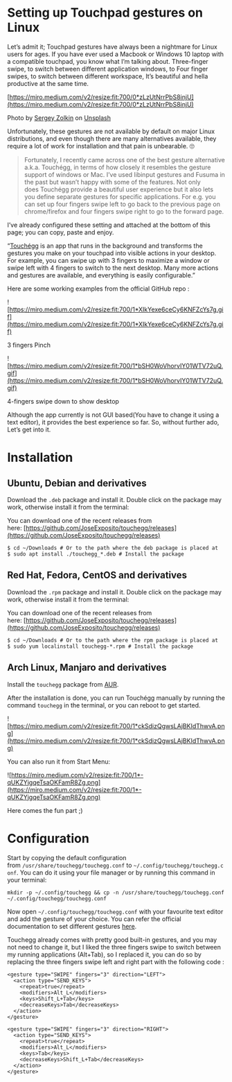 # **Setting up Touchpad gestures on Linux**

Let’s admit it; Touchpad gestures have always been a nightmare for Linux users for ages. If you have ever used a Macbook or Windows 10 laptop with a compatible touchpad, you know what I’m talking about. Three-finger swipe, to switch between different application windows, to Four finger swipes, to switch between different workspace, It’s beautiful and hella productive at the same time.

[https://miro.medium.com/v2/resize:fit:700/0*zLzUtNrrPbS8injU](https://miro.medium.com/v2/resize:fit:700/0*zLzUtNrrPbS8injU)

Photo by [Sergey Zolkin](https://unsplash.com/@szolkin?utm_source=medium&utm_medium=referral) on [Unsplash](https://unsplash.com/?utm_source=medium&utm_medium=referral)

Unfortunately, these gestures are not available by default on major Linux distributions, and even though there are many alternatives available, they require a lot of work for installation and that pain is unbearable. 🙄

> Fortunately, I recently came across one of the best gesture alternative a.k.a. Touchégg, in terms of how closely it resembles the gesture support of windows or Mac. I’ve used libinput gestures and Fusuma in the past but wasn’t happy with some of the features. Not only does Touchégg provide a beautiful user experience but it also lets you define separate gestures for specific applications. For e.g. you can set up four fingers swipe left to go back to the previous page on chrome/firefox and four fingers swipe right to go to the forward page.
> 

I’ve already configured these setting and attached at the bottom of this page; you can copy, paste and enjoy.

“[Touchégg](https://github.com/JoseExposito/touchegg) is an app that runs in the background and transforms the gestures you make on your touchpad into visible actions in your desktop. For example, you can swipe up with 3 fingers to maximize a window or swipe left with 4 fingers to switch to the next desktop. Many more actions and gestures are available, and everything is easily configurable.”

Here are some working examples from the official GitHub repo :

![https://miro.medium.com/v2/resize:fit:700/1*XIkYexe6ceCy6KNFZcYs7g.gif](https://miro.medium.com/v2/resize:fit:700/1*XIkYexe6ceCy6KNFZcYs7g.gif)

3 fingers Pinch

![https://miro.medium.com/v2/resize:fit:700/1*bSH0WoVhorvIY01WTV72uQ.gif](https://miro.medium.com/v2/resize:fit:700/1*bSH0WoVhorvIY01WTV72uQ.gif)

4-fingers swipe down to show desktop

Although the app currently is not GUI based(You have to change it using a text editor), it provides the best experience so far. So, without further ado, Let’s get into it.

# **Installation**

## **Ubuntu, Debian and derivatives**

Download the `.deb` package and install it. Double click on the package may work, otherwise install it from the terminal:

You can download one of the recent releases from here: [https://github.com/JoseExposito/touchegg/releases](https://github.com/JoseExposito/touchegg/releases)

```
$ cd ~/Downloads # Or to the path where the deb package is placed at
$ sudo apt install ./touchegg_*.deb # Install the package
```

## **Red Hat, Fedora, CentOS and derivatives**

Download the `.rpm` package and install it. Double click on the package may work, otherwise install it from the terminal:

You can download one of the recent releases from here: [https://github.com/JoseExposito/touchegg/releases](https://github.com/JoseExposito/touchegg/releases)

```
$ cd ~/Downloads # Or to the path where the rpm package is placed at
$ sudo yum localinstall touchegg-*.rpm # Install the package
```

## **Arch Linux, Manjaro and derivatives**

Install the `touchegg` package from [AUR](https://aur.archlinux.org/packages/touchegg/).

After the installation is done, you can run Touchégg manually by running the command `touchegg` in the terminal, or you can reboot to get started.

![https://miro.medium.com/v2/resize:fit:700/1*ckSdizQgwsLAjBKIdThwvA.png](https://miro.medium.com/v2/resize:fit:700/1*ckSdizQgwsLAjBKIdThwvA.png)

You can also run it from Start Menu:

![https://miro.medium.com/v2/resize:fit:700/1*-qUKZYjgqeTsaOKFamR8Zg.png](https://miro.medium.com/v2/resize:fit:700/1*-qUKZYjgqeTsaOKFamR8Zg.png)

Here comes the fun part ;)

# **Configuration**

Start by copying the default configuration from `/usr/share/touchegg/touchegg.conf` to `~/.config/touchegg/touchegg.conf`. You can do it using your file manager or by running this command in your terminal:

```
mkdir -p ~/.config/touchegg && cp -n /usr/share/touchegg/touchegg.conf ~/.config/touchegg/touchegg.conf
```

Now open `~/.config/touchegg/touchegg.conf` with your favourite text editor and add the gesture of your choice. You can refer the official documentation to set different gestures [here](https://github.com/JoseExposito/touchegg).

Touchegg already comes with pretty good built-in gestures, and you may not need to change it, but I liked the three fingers swipe to switch between my running applications (Alt+Tab), so I replaced it, you can do so by replacing the three fingers swipe left and right part with the following code :

```
<gesture type="SWIPE" fingers="3" direction="LEFT">
  <action type="SEND_KEYS">
    <repeat>true</repeat>
    <modifiers>Alt_L</modifiers>
    <keys>Shift_L+Tab</keys>
    <decreaseKeys>Tab</decreaseKeys>
  </action>
</gesture>

<gesture type="SWIPE" fingers="3" direction="RIGHT">
  <action type="SEND_KEYS">
    <repeat>true</repeat>
    <modifiers>Alt_L</modifiers>
    <keys>Tab</keys>
    <decreaseKeys>Shift_L+Tab</decreaseKeys>
  </action>
</gesture>
```
